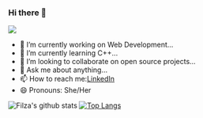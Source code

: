 ### Hi there 👋
![](https://komarev.com/ghpvc/?username=Filzazarin&color=47ccb3) 
- 🔭 I’m currently working on Web Development...
- 🌱 I’m currently learning C++...
- 👯 I’m looking to collaborate on open source projects...
- 💬 Ask me about anything...
- 📫 How to reach me:[LinkedIn](https://www.linkedin.com/in/filza-zarin-1772231b1/)
- 😄 Pronouns: She/Her

![Filza's github stats](https://github-readme-stats.vercel.app/api?username=Filzazarin&show_icons=true&theme=onedark)
[![Top Langs](https://github-readme-stats.vercel.app/api/top-langs/?username=Filzazarin&layout=compact)](https://github.com/Filzazarin/github-readme-stats) 

